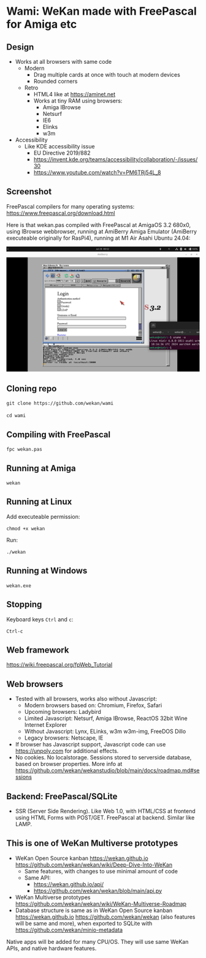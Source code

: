 # Wami: WeKan made with FreePascal for Amiga etc

## Design

- Works at all browsers with same code
  - Modern
    - Drag multiple cards at once with touch at modern devices
    - Rounded corners
  - Retro
    - HTML4 like at https://aminet.net
    - Works at tiny RAM using browsers:
      - Amiga IBrowse
      - Netsurf
      - IE6
      - Elinks
      - w3m
- Accessibility
  - Like KDE accessibility issue
    - EU Directive 2019/882
    - https://invent.kde.org/teams/accessibility/collaboration/-/issues/30
    - https://www.youtube.com/watch?v=PM6TRj54L_8

## Screenshot

FreePascal compilers for many operating systems:
https://www.freepascal.org/download.html

Here is that wekan.pas compiled with FreePascal at
AmigaOS 3.2 680x0, using IBrowse webbrowser,
running at AmiBerry Amiga Emulator
(AmiBerry executeable originally for RasPi4),
running at M1 Air Asahi Ubuntu 24.04:

![screenshot](screenshot.png)

## Cloning repo

```
git clone https://github.com/wekan/wami

cd wami
```

## Compiling with FreePascal

```
fpc wekan.pas
```

## Running at Amiga

```
wekan
```

## Running at Linux

Add executeable permission:
```
chmod +x wekan
```

Run:
```
./wekan
```

## Running at Windows

```
wekan.exe
```

## Stopping

Keyboard keys `Ctrl` and `c`:

```
Ctrl-c
```

## Web framework

https://wiki.freepascal.org/fpWeb_Tutorial

## Web browsers

- Tested with all browsers, works also without Javascript:
  - Modern browsers based on: Chromium, Firefox, Safari
  - Upcoming browsers: Ladybird
  - Limited Javascript: Netsurf, Amiga IBrowse, ReactOS 32bit Wine Internet Explorer
  - Without Javascript: Lynx, ELinks, w3m w3m-img, FreeDOS Dillo
  - Legacy browsers: Netscape, IE
- If browser has Javascript support, Javascript code can use https://unpoly.com for additional effects.
- No cookies. No localstorage. Sessions stored to serverside database, based on browser properties. More info at https://github.com/wekan/wekanstudio/blob/main/docs/roadmap.md#sessions

## Backend: FreePascal/SQLite

- SSR (Server Side Rendering). Like Web 1.0, with HTML/CSS at frontend
  using HTML Forms with POST/GET. FreePascal at backend. Similar like LAMP.

## This is one of WeKan Multiverse prototypes

- WeKan Open Source kanban https://wekan.github.io https://github.com/wekan/wekan/wiki/Deep-Dive-Into-WeKan
  - Same features, with changes to use minimal amount of code
  - Same API:
    - https://wekan.github.io/api/ 
    - https://github.com/wekan/wekan/blob/main/api.py
- WeKan Multiverse prototypes https://github.com/wekan/wekan/wiki/WeKan-Multiverse-Roadmap
- Database structure is same as in WeKan Open Source kanban https://wekan.github.io https://github.com/wekan/wekan (also features will be same and more),
  when exported to SQLite with https://github.com/wekan/minio-metadata

Native apps will be added for many CPU/OS. They will use same WeKan APIs, and native hardware features.
